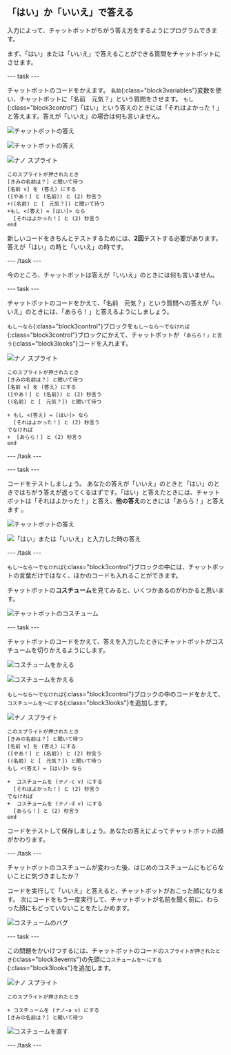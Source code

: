 ## 「はい」か「いいえ」で答える

入力によって、チャットボットがちがう答え方をするようにプログラムできます。

まず、「はい」または「いいえ」で答えることができる質問をチャットボットにさせます。

\--- task \---

チャットボットのコードをかえます。 `名前`{:class="block3variables"}変数を使い、チャットボットに「名前　元気？」という質問をさせます。 `もし`{:class="block3control"}「はい」という答えのときには「それはよかった！」と答えます。答えが「いいえ」の場合は何も言いません。

![チャットボットの答え](images/chatbot-if-test1-annotated.png)

![チャットボットの答え](images/chatbot-if-test2.png)

![ナノ スプライト](images/nano-sprite.png)

```blocks3
このスプライトが押されたとき
[きみの名前は？] と聞いて待つ
[名前 v] を (答え) にする
([やあ！] と (名前)) と (2) 秒言う
+((名前) と [　元気？]) と聞いて待つ
+もし <(答え) = [はい]> なら 
  [それはよかった！] と (2) 秒言う
end
```

新しいコードをきちんとテストするためには、**2回**テストする必要があります。答えが「はい」の時と「いいえ」の時です。

\--- /task \---

今のところ、チャットボットは答えが「いいえ」のときには何も言いません。

\--- task \---

チャットボットのコードをかえて、「名前　元気？」という質問への答えが「いいえ」のときには、「あらら！」と答えるようにしましょう。

`もし～なら`{:class="block3control"}ブロックを`もし～なら～でなければ`{:class="block3control"}ブロックにかえて、チャットボットが `「あらら！」と言う`{:class="block3looks"}コードを入れます。

![ナノ スプライト](images/nano-sprite.png)

```blocks3
このスプライトが押されたとき
[きみの名前は？] と聞いて待つ
[名前 v] を (答え) にする
([やあ！] と (名前)) と (2) 秒言う
((名前) と [　元気？]) と聞いて待つ

+ もし <(答え) = [はい]> なら 
  [それはよかった！] と (2) 秒言う
でなければ 
+  [あらら！] と (2) 秒言う
end
```

\--- /task \---

\--- task \---

コードをテストしましょう。 あなたの答えが「いいえ」のときと「はい」のときではちがう答えが返ってくるはずです。「はい」と答えたときには、チャットボットは「それはよかった！」と答え、**他の答え**のときには「あらら！」と答えます 。

![チャットボットの答え](images/chatbot-if-test2.png)

![「はい」または「いいえ」と入力した時の答え](images/chatbot-if-else-test.png)

\--- /task \---

`もし～なら～でなければ`{:class="block3control"}ブロックの中には、チャットボットの言葉だけではなく、ほかのコードも入れることができます。

チャットボットの**コスチューム**を見てみると、いくつかあるのがわかると思います。

![チャットボットのコスチューム](images/chatbot-costume-view-annotated.png)

\--- task \---

チャットボットのコードをかえて、答えを入力したときにチャットボットがコスチュームを切りかえるようにします。

![コスチュームをかえる](images/chatbot-costume-test1.png)

![コスチュームをかえる](images/chatbot-costume-test2.png)

`もし～なら～でなければ`{:class="block3control"}ブロックの中のコードをかえて、`コスチュームを～にする`{:class="block3looks"}を追加します。

![ナノ スプライト](images/nano-sprite.png)

```blocks3
このスプライトが押されたとき
[きみの名前は？] と聞いて待つ
[名前 v] を (答え) にする
([やあ！] と (名前)) と (2) 秒言う
((名前) と [　元気？]) と聞いて待つ
もし <(答え) = [はい]> なら 

+  コスチュームを (ナノ-c v) にする
  [それはよかった！] と (2) 秒言う
でなければ 
+  コスチュームを (ナノ-d v) にする
  [あらら！] と (2) 秒言う
end
```

コードをテストして保存しましょう。あなたの答えによってチャットボットの顔がかわります。

\--- /task \---

チャットボットのコスチュームが変わった後、はじめのコスチュームにもどらないことに気づきましたか？

コードを実行して「いいえ」と答えると、チャットボットがおこった顔になります。 次にコードをもう一度実行して、チャットボットが名前を聞く前に、わらった顔にもどっていないことをたしかめます。

![コスチュームのバグ](images/chatbot-costume-bug-test.png)

\--- task \---

この問題をかいけつするには、チャットボットのコードの`スプライトが押されたとき`{:class="block3events"}の先頭に`コスチュームを～にする`{:class="block3looks"}を追加します。

![ナノ スプライト](images/nano-sprite.png)

```blocks3
このスプライトが押されたとき

+ コスチュームを (ナノ-a v) にする
[きみの名前は？] と聞いて待つ
```

![コスチュームを直す](images/chatbot-costume-fix-test.png)

\--- /task \---